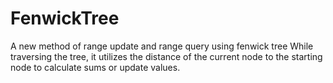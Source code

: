 # FenwickTree
A new method of range update and range query using fenwick tree
While traversing the tree, it utilizes the distance of the current node to the starting node to calculate sums or update values.
